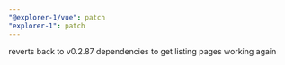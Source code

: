 ```yaml
---
"@explorer-1/vue": patch
"explorer-1": patch
---
```


reverts back to v0.2.87 dependencies to get listing pages working again
